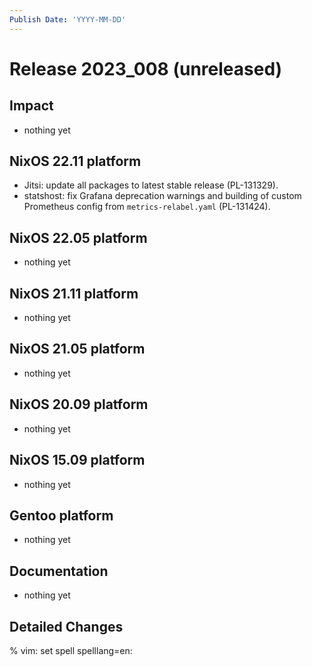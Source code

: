 ```yaml
---
Publish Date: 'YYYY-MM-DD'
---
```


# Release 2023_008 (unreleased)

## Impact

- nothing yet

## NixOS 22.11 platform

- Jitsi: update all packages to latest stable release (PL-131329).
- statshost: fix Grafana deprecation warnings and building of custom
  Prometheus config from `metrics-relabel.yaml` (PL-131424).

## NixOS 22.05 platform

- nothing yet

## NixOS 21.11 platform

- nothing yet

## NixOS 21.05 platform

- nothing yet

## NixOS 20.09 platform

- nothing yet

## NixOS 15.09 platform

- nothing yet

## Gentoo platform

- nothing yet

## Documentation

- nothing yet

## Detailed Changes

% vim: set spell spelllang=en:
